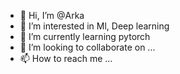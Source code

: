 - 👋 Hi, I’m @Arka
- 👀 I’m interested in Ml, Deep learning
- 🌱 I’m currently learning pytorch
- 💞️ I’m looking to collaborate on ...
- 📫 How to reach me ...

<!---
Devilisharka/Devilisharka is a ✨ special ✨ repository because its `README.md` (this file) appears on your GitHub profile.
You can click the Preview link to take a look at your changes.
--->
